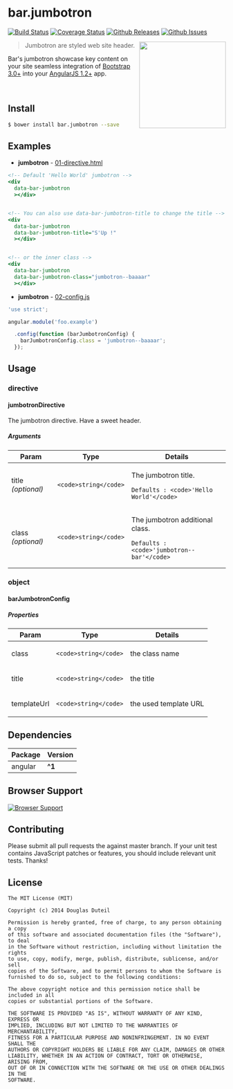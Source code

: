 # bar.jumbotron
[![Build Status](http://img.shields.io/travis/douglasduteil/angular-utility-belt.svg)](http://travis-ci.org/douglasduteil/angular-utility-belt) [![Coverage Status](http://img.shields.io/codeclimate/coverage/github/douglasduteil/angular-utility-belt.svg)](http://url) [![Github Releases](http://img.shields.io/badge/release-v0.1.0-orange.svg)](http://github.com/douglasduteil/angular-utility-belt/releases) [![Github Issues](http://img.shields.io/github/issues/douglasduteil/angular-utility-belt.svg)](http://github.com/douglasduteil/angular-utility-belt/issues) 

<img align="right" height="200" src="http://icons.iconarchive.com/icons/igh0zt/ios7-style-metro-ui/512/MetroUI-Apps-Foobar-icon.png">

> Jumbotron are styled web site header.

Bar's jumbotron  showcase key content on your site seamless integration of [Bootstrap 3.0+](https://github.com/twbs/bootstrap) into your [AngularJS 1.2+](https://github.com/angular/angular.js) app.

<br/>

## Install

``` sh
$ bower install bar.jumbotron --save
```

## Examples

- **jumbotron** - [01-directive.html](src/jumbotron/docs/examples/01-directive.html)

``` .html
<!-- Default 'Hello World' jumbotron -->
<div
  data-bar-jumbotron
  ></div>


<!-- You can also use data-bar-jumbotron-title to change the title -->
<div
  data-bar-jumbotron
  data-bar-jumbotron-title="S'Up !"
  ></div>


<!-- or the inner class -->
<div
  data-bar-jumbotron
  data-bar-jumbotron-class="jumbotron--baaaar"
  ></div>


```
- **jumbotron** - [02-config.js](src/jumbotron/docs/examples/02-config.js)

``` .js
'use strict';

angular.module('foo.example')

  .config(function (barJumbotronConfig) {
    barJumbotronConfig.class = 'jumbotron--baaaar';
  });

```

## Usage








### directive








#### jumbotronDirective


The jumbotron directive. Have a sweet header.








##### Arguments


<table>
  <thead>
    <tr>
      <th>Param</th>
      <th>Type</th>
      <th>Details</th>
    </tr>
  </thead>
  <tbody>


<tr>
  <td>
    title  <em>(optional)</em>
  </td>
  <td>
    
    <code>string</code>
    
  </td>
  <td>
    <p>The jumbotron title.</p>

    Defaults : <code>'Hello World'</code>
  </td>
</tr>

<tr>
  <td>
    class  <em>(optional)</em>
  </td>
  <td>
    
    <code>string</code>
    
  </td>
  <td>
    <p>The jumbotron additional class.</p>

    Defaults : <code>'jumbotron--bar'</code>
  </td>
</tr>



  </tbody>
</table>




### object








#### barJumbotronConfig










##### Properties


<table>
  <thead>
    <tr>
      <th>Param</th>
      <th>Type</th>
      <th>Details</th>
    </tr>
  </thead>
  <tbody>


<tr>
  <td>
    class  
  </td>
  <td>
    
    <code>string</code>
    
  </td>
  <td>
    <p>the class name</p>

    
  </td>
</tr>

<tr>
  <td>
    title  
  </td>
  <td>
    
    <code>string</code>
    
  </td>
  <td>
    <p>the title</p>

    
  </td>
</tr>

<tr>
  <td>
    templateUrl  
  </td>
  <td>
    
    <code>string</code>
    
  </td>
  <td>
    <p>the used template URL</p>

    
  </td>
</tr>



  </tbody>
</table>







## Dependencies

Package | Version
------- | -------
angular | **^1**


## Browser Support

[![Browser Support](https://ci.testling.com/douglasduteil/angular-utility-belt.png)](http://ci.testling.com/douglasduteil/angular-utility-belt)

## Contributing
Please submit all pull requests the against master branch. If your unit test contains JavaScript patches or features, you should include relevant unit tests. Thanks!

## License

    The MIT License (MIT)
    
    Copyright (c) 2014 Douglas Duteil
    
    Permission is hereby granted, free of charge, to any person obtaining a copy
    of this software and associated documentation files (the "Software"), to deal
    in the Software without restriction, including without limitation the rights
    to use, copy, modify, merge, publish, distribute, sublicense, and/or sell
    copies of the Software, and to permit persons to whom the Software is
    furnished to do so, subject to the following conditions:
    
    The above copyright notice and this permission notice shall be included in all
    copies or substantial portions of the Software.
    
    THE SOFTWARE IS PROVIDED "AS IS", WITHOUT WARRANTY OF ANY KIND, EXPRESS OR
    IMPLIED, INCLUDING BUT NOT LIMITED TO THE WARRANTIES OF MERCHANTABILITY,
    FITNESS FOR A PARTICULAR PURPOSE AND NONINFRINGEMENT. IN NO EVENT SHALL THE
    AUTHORS OR COPYRIGHT HOLDERS BE LIABLE FOR ANY CLAIM, DAMAGES OR OTHER
    LIABILITY, WHETHER IN AN ACTION OF CONTRACT, TORT OR OTHERWISE, ARISING FROM,
    OUT OF OR IN CONNECTION WITH THE SOFTWARE OR THE USE OR OTHER DEALINGS IN THE
    SOFTWARE.
